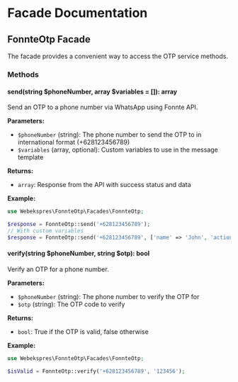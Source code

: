 # Facade Documentation

## FonnteOtp Facade

The facade provides a convenient way to access the OTP service methods.

### Methods

#### send(string $phoneNumber, array $variables = []): array

Send an OTP to a phone number via WhatsApp using Fonnte API.

**Parameters:**
- `$phoneNumber` (string): The phone number to send the OTP to in international format (+628123456789)
- `$variables` (array, optional): Custom variables to use in the message template

**Returns:**
- `array`: Response from the API with success status and data

**Example:**
```php
use Webekspres\FonnteOtp\Facades\FonnteOtp;

$response = FonnteOtp::send('+628123456789');
// With custom variables
$response = FonnteOtp::send('+628123456789', ['name' => 'John', 'action' => 'login']);
```

#### verify(string $phoneNumber, string $otp): bool

Verify an OTP for a phone number.

**Parameters:**
- `$phoneNumber` (string): The phone number to verify the OTP for
- `$otp` (string): The OTP code to verify

**Returns:**
- `bool`: True if the OTP is valid, false otherwise

**Example:**
```php
use Webekspres\FonnteOtp\Facades\FonnteOtp;

$isValid = FonnteOtp::verify('+628123456789', '123456');
```